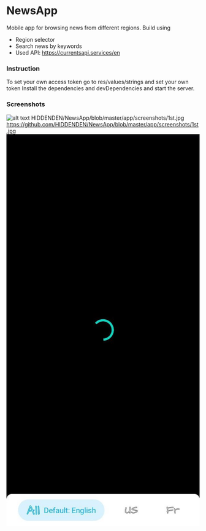 # NewsApp

Mobile app for browsing news from different regions. Build using 

  - Region selector
  - Search news by keywords
  - Used API: https://currentsapi.services/en

### Instruction

To set your own access token go to res/values/strings and set your own token
Install the dependencies and devDependencies and start the server.

### Screenshots
![alt text](https://github.com/[HIDDENDEN]/[NewsApp]/blob/[master]/app/screenshots/1st.jpg?raw=true)
HIDDENDEN/NewsApp/blob/master/app/screenshots/1st.jpg
https://github.com/HIDDENDEN/NewsApp/blob/master/app/screenshots/1st.jpg
![alt text](/app/screenshots/1st.jpg)
